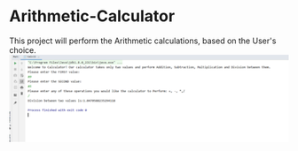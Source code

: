 # Arithmetic-Calculator
This project will perform the Arithmetic calculations, based on the User's choice.
![alt text](https://github.com/anayakoti1990/ArithmeticCalculator/blob/master/Output.PNG)
